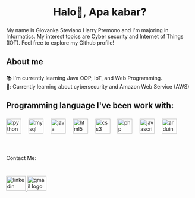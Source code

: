 <h1 align="center">Halo👋,  Apa kabar?</h1>

###

<p align="left">My name is Giovanka Steviano Harry Premono and I'm majoring in Informatics. My interest topics are Cyber security and Internet of Things (IOT). Feel free to explore my Github profile!</p>

###

<h2 align="left">About me</h2>

###

<p align="left">📚 I'm currently learning Java OOP, IoT, and Web Programming.<br>🎲: Currently learning about cybersecurity and Amazon Web Service (AWS)</p>

###

<h2 align="left">Programming language I've been work with:</h2>

###

<div align="left">
  <img src="https://skillicons.dev/icons?i=py" height="40" alt="python logo"  />
  <img width="12" />
  <img src="https://cdn.simpleicons.org/mysql/4479A1" height="40" alt="mysql logo"  />
  <img width="12" />
  <img src="https://cdn.jsdelivr.net/gh/devicons/devicon/icons/java/java-original.svg" height="40" alt="java logo"  />
  <img width="12" />
  <img src="https://cdn.simpleicons.org/html5/E34F26" height="40" alt="html5 logo"  />
  <img width="12" />
  <img src="https://cdn.simpleicons.org/css3/1572B6" height="40" alt="css3 logo"  />
  <img width="12" />
  <img src="https://skillicons.dev/icons?i=php" height="40" alt="php logo"  />
  <img width="12" />
  <img src="https://cdn.simpleicons.org/javascript/F7DF1E" height="40" alt="javascript logo"  />
  <img width="12" />
  <img src="https://cdn.simpleicons.org/arduino/00979D" height="40" alt="arduino logo"  />
</div>

###

<br clear="both">

<p align="left">Contact Me:</p>

###

<br clear="both">

<div align="left"> 
  <a href="https://www.linkedin.com/in/giovanka-steviano-h-7ab588227/"> <img src="https://raw.githubusercontent.com/maurodesouza/profile-readme-generator/master/src/assets/icons/social/linkedin/default.svg" width="52" height="40" alt="linkedin logo"  /> </a>
  <a href="mailto:steve27041892@gmail.com"><img src="https://raw.githubusercontent.com/maurodesouza/profile-readme-generator/master/src/assets/icons/social/gmail/default.svg" width="52" height="40" alt="gmail logo"  /></a>
</div>

###
